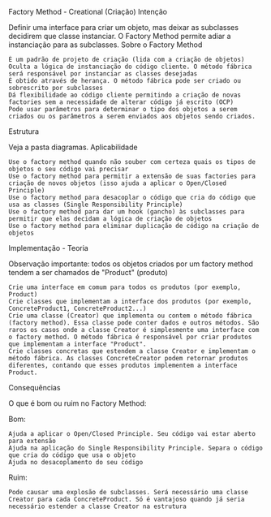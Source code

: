 Factory Method - Creational (Criação)
Intenção

Definir uma interface para criar um objeto, mas deixar as subclasses decidirem que classe instanciar. O Factory Method permite adiar a instanciação para as subclasses.
Sobre o Factory Method

    É um padrão de projeto de criação (lida com a criação de objetos)
    Oculta a lógica de instanciação do código cliente. O método fábrica será responsável por instanciar as classes desejadas
    É obtido através de herança. O método fábrica pode ser criado ou sobrescrito por subclasses
    Dá flexibilidade ao código cliente permitindo a criação de novas factories sem a necessidade de alterar código já escrito (OCP)
    Pode usar parâmetros para determinar o tipo dos objetos a serem criados ou os parâmetros a serem enviados aos objetos sendo criados.

Estrutura

Veja a pasta diagramas.
Aplicabilidade

    Use o factory method quando não souber com certeza quais os tipos de objetos o seu código vai precisar
    Use o factory method para permitir a extensão de suas factories para criação de novos objetos (isso ajuda a aplicar o Open/Closed Principle)
    Use o factory method para desacoplar o código que cria do código que usa as classes (Single Responsibility Principle)
    Use o factory method para dar um hook (gancho) às subclasses para permitir que elas decidam a lógica de criação de objetos
    Use o factory method para eliminar duplicação de código na criação de objetos

Implementação - Teoria

Observação importante: todos os objetos criados por um factory method tendem a ser chamados de "Product" (produto)

    Crie uma interface em comum para todos os produtos (por exemplo, Product)
    Crie classes que implementam a interface dos produtos (por exemplo, ConcreteProduct1, ConcreteProduct2...)
    Crie uma classe (Creator) que implementa ou contem o método fábrica (factory method). Essa classe pode conter dados e outros métodos. São raros os casos onde a classe Creator é simplesmente uma interface com o factory method. O método fábrica é responsável por criar produtos que implementam a interface "Product".
    Crie classes concretas que estendem a classe Creator e implementam o método fábrica. As classes ConcreteCreator podem retornar produtos diferentes, contando que esses produtos implementem a interface Product.

Consequências

O que é bom ou ruim no Factory Method:

Bom:

    Ajuda a aplicar o Open/Closed Principle. Seu código vai estar aberto para extensão
    Ajuda na aplicação do Single Responsibility Principle. Separa o código que cria do código que usa o objeto
    Ajuda no desacoplamento do seu código

Ruim:

    Pode causar uma explosão de subclasses. Será necessário uma classe Creator para cada ConcreteProduct. Só é vantajoso quando já seria necessário estender a classe Creator na estrutura
